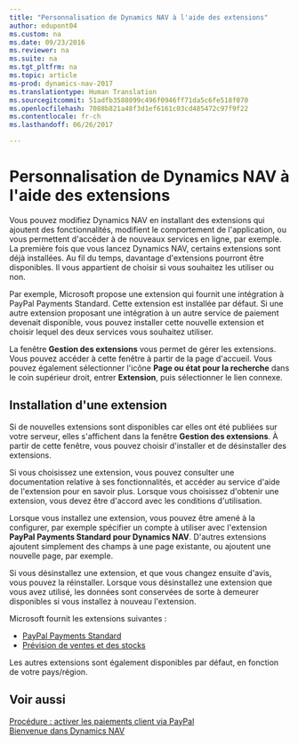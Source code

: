 ```yaml
---
title: "Personnalisation de Dynamics NAV à l'aide des extensions"
author: edupont04
ms.custom: na
ms.date: 09/23/2016
ms.reviewer: na
ms.suite: na
ms.tgt_pltfrm: na
ms.topic: article
ms-prod: dynamics-nav-2017
ms.translationtype: Human Translation
ms.sourcegitcommit: 51adfb3588099c496f0946ff71da5c6fe518f070
ms.openlocfilehash: 7088b821a48f3d1ef6161c03cd485472c97f9f22
ms.contentlocale: fr-ch
ms.lasthandoff: 06/26/2017

---
```


# <a name="customizing-dynamics-nav-using-extensions"></a>Personnalisation de Dynamics NAV à l'aide des extensions
Vous pouvez modifiez Dynamics NAV en installant des extensions qui ajoutent des fonctionnalités, modifient le comportement de l'application, ou vous permettent d'accéder à de nouveaux services en ligne, par exemple.
La première fois que vous lancez Dynamics NAV, certains extensions sont déjà installées. Au fil du temps, davantage d'extensions pourront être disponibles. Il vous appartient de choisir si vous souhaitez les utiliser ou non.

Par exemple, Microsoft propose une extension qui fournit une intégration à PayPal Payments Standard. Cette extension est installée par défaut.
Si une autre extension proposant une intégration à un autre service de paiement devenait disponible, vous pouvez installer cette nouvelle extension et choisir lequel des deux services vous souhaitez utiliser.  

La fenêtre **Gestion des extensions** vous permet de gérer les extensions. Vous pouvez accéder à cette fenêtre à partir de la page d'accueil. Vous pouvez également sélectionner l'icône **Page ou état pour la recherche** dans le coin supérieur droit, entrer **Extension**, puis sélectionner le lien connexe.   

## <a name="installing-an-extension"></a>Installation d'une extension
Si de nouvelles extensions sont disponibles car elles ont été publiées sur votre serveur, elles s'affichent dans la fenêtre **Gestion des extensions**. À partir de cette fenêtre, vous pouvez choisir d'installer et de désinstaller des extensions.  

Si vous choisissez une extension, vous pouvez consulter une documentation relative à ses fonctionnalités, et accéder au service d'aide de l'extension pour en savoir plus. Lorsque vous choisissez d'obtenir une extension, vous devez être d'accord avec les conditions d'utilisation.  

Lorsque vous installez une extension, vous pouvez être amené à la configurer, par exemple spécifier un compte à utiliser avec l'extension **PayPal Payments Standard pour Dynamics NAV**.
D'autres extensions ajoutent simplement des champs à une page existante, ou ajoutent une nouvelle page, par exemple.   

Si vous désinstallez une extension, et que vous changez ensuite d'avis, vous pouvez la réinstaller. Lorsque vous désinstallez une extension que vous avez utilisé, les données sont conservées de sorte à demeurer disponibles si vous installez à nouveau l'extension.  

Microsoft fournit les extensions suivantes :  
- [PayPal Payments Standard](ui-extensions-paypal-payments-standard.md)  
- [Prévision de ventes et des stocks](ui-extensions-sales-forecast.md)  

Les autres extensions sont également disponibles par défaut, en fonction de votre pays/région.

## <a name="see-also"></a>Voir aussi  
[Procédure : activer les paiements client via PayPal](sales-how-enable-customer-payments-paypal.md)  
[Bienvenue dans Dynamics NAV](across-get-started.md)  

